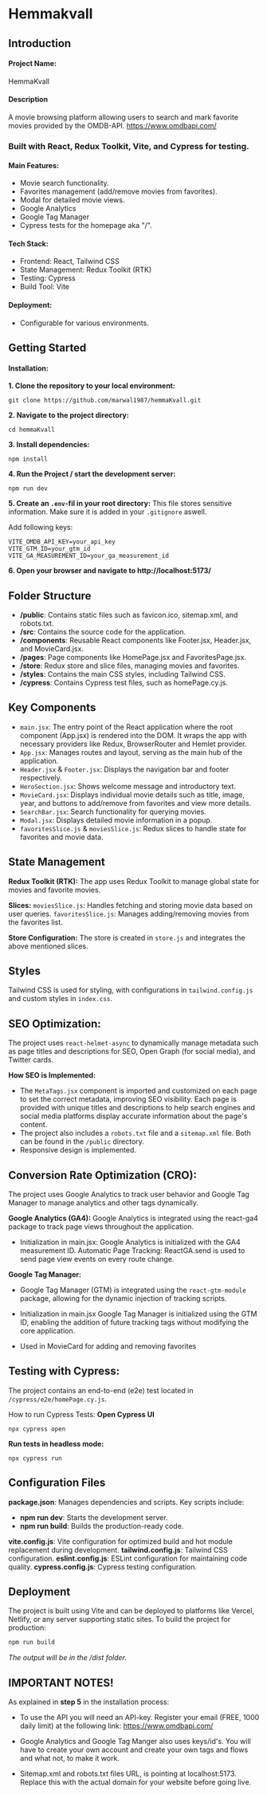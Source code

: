 # Hemmakvall

## Introduction

#### Project Name:

HemmaKvall

#### Description

A movie browsing platform allowing users to search and mark favorite movies provided by the OMDB-API.
https://www.omdbapi.com/

### Built with React, Redux Toolkit, Vite, and Cypress for testing.

#### Main Features:

- Movie search functionality.
- Favorites management (add/remove movies from favorites).
- Modal for detailed movie views.
- Google Analytics
- Google Tag Manager
- Cypress tests for the homepage aka "/".

#### Tech Stack:

- Frontend: React, Tailwind CSS
- State Management: Redux Toolkit (RTK)
- Testing: Cypress
- Build Tool: Vite

#### Deployment:

- Configurable for various environments.

## Getting Started

#### Installation:

**1. Clone the repository to your local environment:**

```
git clone https://github.com/marwal1987/hemmaKvall.git

```

**2. Navigate to the project directory:**

```
cd hemmaKvall
```

**3. Install dependencies:**

```
npm install
```

**4. Run the Project / start the development server:**

```
npm run dev
```

**5. Create an `.env`-fil in your root directory:**
This file stores sensitive information. Make sure it is added in your `.gitignore` aswell.

Add following keys:

```
VITE_OMDB_API_KEY=your_api_key
VITE_GTM_ID=your_gtm_id
VITE_GA_MEASUREMENT_ID=your_ga_measurement_id
```

**6. Open your browser and navigate to http://localhost:5173/**

## Folder Structure

- **/public**: Contains static files such as favicon.ico, sitemap.xml, and robots.txt.
- **/src**: Contains the source code for the application.
- **/components**: Reusable React components like Footer.jsx, Header.jsx, and MovieCard.jsx.
- **/pages**: Page components like HomePage.jsx and FavoritesPage.jsx.
- **/store**: Redux store and slice files, managing movies and favorites.
- **/styles**: Contains the main CSS styles, including Tailwind CSS.
- **/cypress**: Contains Cypress test files, such as homePage.cy.js.

## Key Components

- `main.jsx`: The entry point of the React application where the root component (App.jsx) is rendered into the DOM. It wraps the app with necessary providers like Redux, BrowserRouter and Hemlet provider.
- `App.jsx`: Manages routes and layout, serving as the main hub of the application.
- `Header.jsx` & `Footer.jsx`: Displays the navigation bar and footer respectively.
- `HeroSection.jsx`: Shows welcome message and introductory text.
- `MovieCard.jsx`: Displays individual movie details such as title, image, year, and buttons to add/remove from favorites and view more details.
- `SearchBar.jsx`: Search functionality for querying movies.
- `Modal.jsx`: Displays detailed movie information in a popup.
- `favoritesSlice.js` & `moviesSlice.js`: Redux slices to handle state for favorites and movie data.

## State Management

**Redux Toolkit (RTK):**
The app uses Redux Toolkit to manage global state for movies and favorite movies.

**Slices:**
`moviesSlice.js`: Handles fetching and storing movie data based on user queries.
`favoritesSlice.js`: Manages adding/removing movies from the favorites list.

**Store Configuration:**
The store is created in `store.js` and integrates the above mentioned slices.

## Styles

Tailwind CSS is used for styling, with configurations in `tailwind.config.js` and custom styles in `index.css`.

## SEO Optimization:

The project uses `react-helmet-async` to dynamically manage metadata such as page titles and descriptions for SEO, Open Graph (for social media), and Twitter cards.

**How SEO is Implemented:**

- The `MetaTags.jsx` component is imported and customized on each page to set the correct metadata, improving SEO visibility. Each page is provided with unique titles and descriptions to help search engines and social media platforms display accurate information about the page's content.
- The project also includes a `robots.txt` file and a `sitemap.xml` file. Both can be found in the `/public` directory.
- Responsive design is implemented.

## Conversion Rate Optimization (CRO):

The project uses Google Analytics to track user behavior and Google Tag Manager to manage analytics and other tags dynamically.

**Google Analytics (GA4):**
Google Analytics is integrated using the react-ga4 package to track page views throughout the application.

- Initialization in main.jsx: Google Analytics is initialized with the GA4 measurement ID.
  Automatic Page Tracking: ReactGA.send is used to send page view events on every route change.

**Google Tag Manager:**

- Google Tag Manager (GTM) is integrated using the `react-gtm-module` package, allowing for the dynamic injection of tracking scripts.

- Initialization in main.jsx
  Google Tag Manager is initialized using the GTM ID, enabling the addition of future tracking tags without modifying the core application.

- Used in MovieCard for adding and removing favorites

## Testing with Cypress:

The project contains an end-to-end (e2e) test located in `/cypress/e2e/homePage.cy.js`.

How to run Cypress Tests:
**Open Cypress UI**

```
npx cypress open
```

**Run tests in headless mode:**

```
npx cypress run
```

## Configuration Files

**package.json**: Manages dependencies and scripts. Key scripts include:

- **npm run dev**: Starts the development server.
- **npm run build**: Builds the production-ready code.

**vite.config.js**: Vite configuration for optimized build and hot module replacement during development.
**tailwind.config.js**: Tailwind CSS configuration.
**eslint.config.js**: ESLint configuration for maintaining code quality.
**cypress.config.js**: Cypress testing configuration.

## Deployment

The project is built using Vite and can be deployed to platforms like Vercel, Netlify, or any server supporting static sites.
To build the project for production:

```bash
npm run build
```

_The output will be in the /dist folder._

## IMPORTANT NOTES!

As explained in **step 5** in the installation process:

- To use the API you will need an API-key. Register your email (FREE, 1000 daily limit) at the following link: https://www.omdbapi.com/

- Google Analytics and Google Tag Manger also uses keys/id's. You will have to create your own account and create your own tags and flows and what not, to make it work.

- Sitemap.xml and robots.txt files URL, is pointing at localhost:5173. Replace this with the actual domain for your website before going live.
